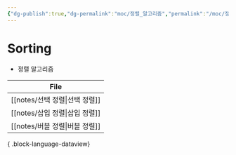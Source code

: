 ```yaml
---
{"dg-publish":true,"dg-permalink":"moc/정렬_알고리즘","permalink":"/moc/정렬_알고리즘/","tags":["MOC"]}
---
```


# Sorting

- 정렬 알고리즘

| File                      |
| ------------------------- |
| [[notes/선택 정렬\|선택 정렬]] |
| [[notes/삽입 정렬\|삽입 정렬]] |
| [[notes/버블 정렬\|버블 정렬]] |

{ .block-language-dataview}
